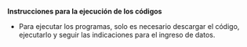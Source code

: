 **Instrucciones para la ejecución de los códigos**

- Para ejecutar los programas, solo es necesario descargar el código, ejecutarlo y seguir las indicaciones para el ingreso de datos.
